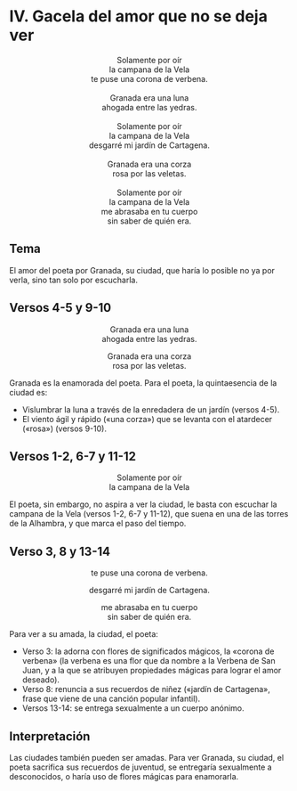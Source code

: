 # IV. Gacela del amor que no se deja ver

<p align="center">
Solamente por oír <br />
la campana de la Vela <br />
te puse una corona de verbena. <br />
<br />
Granada era una luna<br />
ahogada entre las yedras.<br />
<br />
Solamente por oír <br />
la campana de la Vela <br />
desgarré mi jardín de Cartagena. <br />
<br />
Granada era una corza<br />
rosa por las veletas.<br />
<br />
Solamente por oír <br />
la campana de la Vela <br />
me abrasaba en tu cuerpo <br />
sin saber de quién era.
</p>

## Tema

El amor del poeta por Granada, su ciudad, que haría lo posible no ya por verla, sino tan solo por escucharla.

## Versos 4-5 y 9-10

<p align="center">
Granada era una luna<br />
ahogada entre las yedras.<br />
</p>

<p align="center">
Granada era una corza<br />
rosa por las veletas.<br />
</p>

Granada es la enamorada del poeta. Para el poeta, la quintaesencia de la ciudad es:

- Vislumbrar la luna a través de la enredadera de un jardín (versos 4-5).
- El viento ágil y rápido («una corza») que se levanta con el atardecer («rosa») (versos 9-10).

## Versos 1-2, 6-7 y 11-12

<p align="center">
Solamente por oír <br />
la campana de la Vela <br />
</p>

El poeta, sin embargo, no aspira a ver la ciudad, le basta con escuchar la campana de la Vela (versos 1-2, 6-7 y 11-12),
que suena en una de las torres de la Alhambra, y que marca el paso del tiempo.

## Verso 3, 8 y 13-14

<p align="center">
te puse una corona de verbena.
</p>

<p align="center">
desgarré mi jardín de Cartagena. <br />
</p>

<p align="center">
me abrasaba en tu cuerpo<br />
sin saber de quién era.
</p>

Para ver a su amada, la ciudad, el poeta:

- Verso 3: la adorna con flores de significados mágicos, la «corona de verbena» (la verbena es una flor que da nombre a
  la Verbena de San Juan, y a la que se atribuyen propiedades mágicas para lograr el amor deseado).
- Verso 8: renuncia a sus recuerdos de niñez («jardín de Cartagena», frase que viene de una canción popular infantil).
- Versos 13-14: se entrega sexualmente a un cuerpo anónimo.

## Interpretación

Las ciudades también pueden ser amadas. Para ver Granada, su ciudad, el poeta sacrifica sus recuerdos de juventud, se
entregaría sexualmente a desconocidos, o haría uso de flores mágicas para enamorarla.
